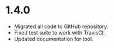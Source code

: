 # 1.4.0

* Migrated all code to GitHub repository.
* Fixed test suite to work with TravisCI.
* Updated documentation for tool.
